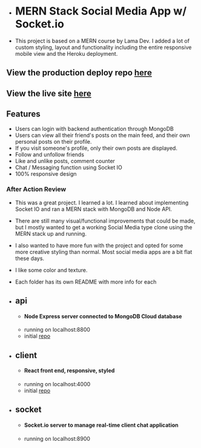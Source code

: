 -   # MERN Stack Social Media App w/ Socket.io
-   This project is based on a MERN course by Lama Dev. I added a lot of custom styling, layout and functionality including the entire responsive mobile view and the Heroku deployment.

## View the production deploy repo [here](https://github.com/kawgh1/mern-social-deploy)

## View the live site [here](https://mern-social-media-react.herokuapp.com)

## Features

-   Users can login with backend authentication through MongoDB
-   Users can view all their friend's posts on the main feed, and their own personal posts on their profile.
-   If you visit someone's profile, only their own posts are displayed.
-   Follow and unfollow friends
-   Like and unlike posts, comment counter
-   Chat / Messaging function using Socket IO
-   100% responsive design

### After Action Review

-   This was a great project. I learned a lot. I learned about implementing Socket IO and ran a MERN stack with MongoDB and Node API.

-   There are still many visual/functional improvements that could be made, but I mostly wanted to get a working Social Media type clone using the MERN stack up and running.

-   I also wanted to have more fun with the project and opted for some more creative styling than normal. Most social media apps are a bit flat these days.

-   I like some color and texture.

-   Each folder has its own README with more info for each

-   ## api
    -   #### Node Express server connected to MongoDB Cloud database
    -   running on localhost:8800
    -   initial [repo](https://github.com/kawgh1/mern-social-media-rest-api)
-   ## client
    -   #### React front end, responsive, styled
    -   running on localhost:4000
    -   initial [repo](https://github.com/kawgh1/mern-social-media-react)
-   ## socket
    -   #### Socket.io server to manage real-time client chat application
    -   running on localhost:8900
